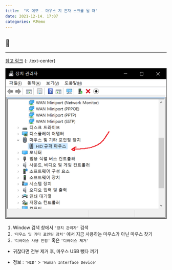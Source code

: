 ```yaml
---
title:  "⛏️ 메모 - 마우스 지 혼자 스크롤 될 때"
date: 2021-12-14. 17:07
categories: ⛏️Memo
---
```

## 💎

---

[참고 링크](https://jackfink.blogspot.com/2019/07/window-10.html)
{: .text-center}

![장치 관리자 스크린샷](\assets\img\0000.png)

1. Window 검색 창에서 `'장치 관리자'` 검색
2. `'마우스 및 기타 포인팅 장치'` 에서 지금 사용하는 마우스가 아닌 마우스 찾기
3. `'디바이스 사용 안함'` 혹은 `'디바이스 제거'`

* 귀찮다면 전부 제거 후, 마우스 USB 뺐다 끼기

* 정보 : `'HID'` > `'Human Interface Device'`
